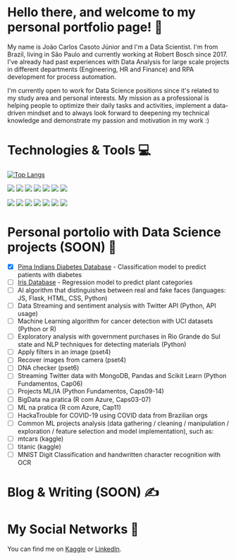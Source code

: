 # Hello there, and welcome to my personal portfolio page! :wave:
My name is João Carlos Casoto Júnior and I'm a Data Scientist. I'm from Brazil, living in São Paulo and currently working at Robert Bosch since 2017. I've already had past experiences with Data Analysis for large scale projects in different departments (Engineering, HR and Finance) and RPA development for process automation. 

I'm currently open to work for Data Science positions since it's related to my study area and personal interests. My mission as a professional is helping people to optimize their daily tasks and activities, implement a data-driven mindset and to always look forward to deepening my technical knowledge and demonstrate my passion and motivation in my work :)

# Technologies & Tools :computer:

[![Top Langs](https://github-readme-stats.vercel.app/api/top-langs/?username=jrcasoto&layout=compact&theme=slateorange)](https://github.com/anuraghazra/github-readme-stats)

![](https://img.shields.io/badge/OS-Linux-informational?style=flat&logo=linux&logoColor=white&color=orange)
![](https://img.shields.io/badge/Code-Python-informational?style=flat&logo=python&logoColor=white&color=blueviolet)
![](https://img.shields.io/badge/Code-R-informational?style=flat&logo=r&logoColor=white&color=blueviolet)
![](https://img.shields.io/badge/Code-C-informational?style=flat&logo=c&logoColor=white&color=blueviolet)
![](https://img.shields.io/badge/Code-Scala-informational?style=flat&logo=Scala&logoColor=white&color=blueviolet)
![](https://img.shields.io/badge/Code-Spark-informational?style=flat&logo=apachespark&logoColor=white&color=blueviolet)
![](https://img.shields.io/badge/Code-Spark-informational?style=flat&logo=apachespark&logoColor=white&color=blueviolet)

![](https://img.shields.io/badge/Tools-PowerBI-informational?style=flat&logo=powerbi&logoColor=white&color=red)
![](https://img.shields.io/badge/Tools-Tableau-informational?style=flat&logo=tableau&logoColor=white&color=red)
![](https://img.shields.io/badge/Tools-AzureML-informational?style=flat&logo=microsoftazure&logoColor=white&color=ff69b4)
![](https://img.shields.io/badge/Tools-HTML-informational?style=flat&logo=html5&logoColor=white&color=ff69b4)
![](https://img.shields.io/badge/Tools-SQLServer-informational?style=flat&logo=microsoftsqlserver&logoColor=white&color=brightgreen)
![](https://img.shields.io/badge/Tools-SQLite-informational?style=flat&logo=sqlite&logoColor=white&color=brightgreen)
![](https://img.shields.io/badge/Tools-PostgreSQL-informational?style=flat&logo=postgresql&logoColor=white&color=brightgreen)

# Personal portolio with Data Science projects (SOON) :orange_book:
- [x] [Pima Indians Diabetes Database](https://www.kaggle.com/jucasoto/pima-indians-diabetes-database) - Classification model to predict patients with diabetes
- [ ] [Iris Database](https://archive.ics.uci.edu/ml/datasets/iris) - Regression model to predict plant categories
- [ ] AI algorithm that distinguishes between real and fake faces (languages: JS, Flask, HTML, CSS, Python)
- [ ]  Data Streaming and sentiment analysis with Twitter API (Python, API usage)
- [ ]  Machine Learning algorithm for cancer detection with UCI datasets (Python or R)
- [ ]  Exploratory analysis with government purchases in Rio Grande do Sul state and NLP techniques for detecting materials (Python)
- [ ]  Apply filters in an image (pset4)
- [ ]  Recover images from camera (pset4)
- [ ]  DNA checker (pset6)
- [ ]  Streaming Twitter data with MongoDB, Pandas and Scikit Learn (Python Fundamentos, Cap06)
- [ ]  Projects ML/IA (Python Fundamentos, Caps09-14)
- [ ]  BigData na pratica (R com Azure, Caps03-07)
- [ ]  ML na pratica (R com Azure, Cap11)
- [ ]  HackaTrouble for COVID-19 using COVID data from Brazilian orgs
- [ ]  Common ML projects analysis (data gathering / cleaning / manipulation / exploration / feature selection and model implementation), such as:
- [ ]  mtcars (kaggle)
- [ ]  titanic (kaggle)
- [ ]  MNIST Digit Classification and handwritten character recognition with OCR

# Blog & Writing (SOON) :writing_hand:

# My Social Networks :link:

You can find me on [Kaggle][1] or [LinkedIn][2].

[1.1]: https://github.com/jrcasoto/portfolio/blob/main/assets/kaggle.png (Kaggle icon without padding)
[2.2]: https://github.com/MartinHeinz/MartinHeinz/blob/master/linkedin-3-16.png (LinkedIn icon without padding)

[1]: https://www.kaggle.com/jucasoto
[2]: https://www.linkedin.com/in/joao-carlos-casoto-junior/
